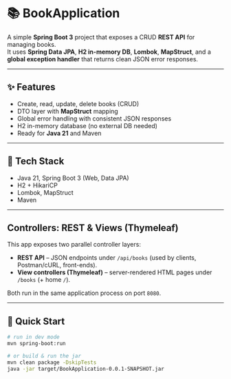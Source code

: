 # 📚 BookApplication

A simple **Spring Boot 3** project that exposes a CRUD **REST API** for managing books.  
It uses **Spring Data JPA**, **H2 in-memory DB**, **Lombok**, **MapStruct**, and a **global exception handler** that returns clean JSON error responses.

---

## ✨ Features
- Create, read, update, delete books (CRUD)
- DTO layer with **MapStruct** mapping
- Global error handling with consistent JSON responses
- H2 in-memory database (no external DB needed)
- Ready for **Java 21** and Maven

---

## 🧰 Tech Stack
- Java 21, Spring Boot 3 (Web, Data JPA)
- H2 + HikariCP
- Lombok, MapStruct
- Maven

---

## Controllers: REST & Views (Thymeleaf)

This app exposes two parallel controller layers:

- **REST API** – JSON endpoints under `/api/books` (used by clients, Postman/cURL, front-ends).
- **View controllers (Thymeleaf)** – server-rendered HTML pages under `/books` (+ home `/`).

Both run in the same application process on port `8080`.

---

## 🚀 Quick Start

```bash
# run in dev mode
mvn spring-boot:run

# or build & run the jar
mvn clean package -DskipTests
java -jar target/BookApplication-0.0.1-SNAPSHOT.jar

